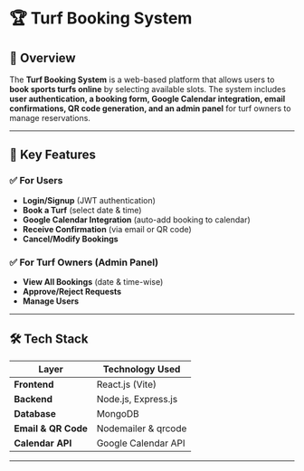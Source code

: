 # 🏆 Turf Booking System

## 📌 Overview
The **Turf Booking System** is a web-based platform that allows users to **book sports turfs online** by selecting available slots. The system includes **user authentication, a booking form, Google Calendar integration, email confirmations, QR code generation, and an admin panel** for turf owners to manage reservations.

---

## 🎯 Key Features

### ✅ For Users
- **Login/Signup** (JWT authentication)
- **Book a Turf** (select date & time)
- **Google Calendar Integration** (auto-add booking to calendar)
- **Receive Confirmation** (via email or QR code)
- **Cancel/Modify Bookings**

### ✅ For Turf Owners (Admin Panel)
- **View All Bookings** (date & time-wise)
- **Approve/Reject Requests**
- **Manage Users**

---

## 🛠 Tech Stack

| Layer         | Technology Used |
|--------------|----------------|
| **Frontend** | React.js (Vite) |
| **Backend**  | Node.js, Express.js |
| **Database** | MongoDB|
| **Email & QR Code** | Nodemailer & qrcode |
| **Calendar API** | Google Calendar API |

---


